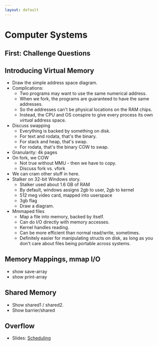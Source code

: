 ```yaml
---
layout: default
---
```


# Computer Systems

## First: Challenge Questions

## Introducing Virtual Memory

 - Draw the simple address space diagram.
 - Complications:
   - Two programs may want to use the same numerical address.
   - When we fork, the programs are guaranteed to have the same addresses.
   - So the addresses can't be physical locations on the RAM chips.
   - Instead, the CPU and OS conspire to give every process its own
     *virtual* address space.
 - Discuss swapping
   - Everything is backed by something on disk.
   - For text and rodata, that's the binary.
   - For stack and heap, that's swap.
   - For rodata, that's the binary COW to swap.
 - Granularity: 4k pages
 - On fork, we COW
   - Not true without MMU - then we have to copy.
   - Discuss fork vs. vfork
 - We can cram other stuff in here.
 - Stalker on 32-bit Windows story.
   - Stalker used about 1.6 GB of RAM
   - By default, windows assigns 2gb to user, 2gb to kernel
   - 512 meg video card, mapped into userspace
   - 3gb flag
   - Draw a diagram.
 - Mmmaped files
   - Map a file into memory, backed by itself.
   - Can do I/O directly with memory accesses.
   - Kernel handles reading.
   - Can be more efficient than normal read/write, sometimes.
   - Definitely easier for manipulating structs on disk, as long as you don't care 
     about files being portable across systems.

## Memory Mappings, mmap I/O

 - show save-array
 - show print-array
 
## Shared Memory

 - Show shared1 / shared2.
 - Show barrier/shared

## Overflow

 - Slides:
   [Scheduling](http://ccs.neu.edu/home/ntuck/courses/2015/01/cs5600/slides/6_Scheduling.pptx)


